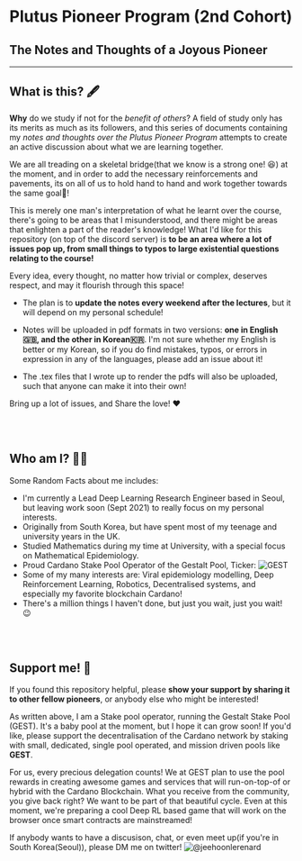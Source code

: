 # Plutus Pioneer Program (2nd Cohort)
## The Notes and Thoughts of a Joyous Pioneer

---

## What is this? 🖋

**Why** do we study if not for the *benefit of others*? A field of study only has its merits as much as its followers, and this series of documents containing my *notes and thoughts over the Plutus Pioneer Program* attempts to create an active discussion about what we are learning together. 

We are all treading on a skeletal bridge(that we know is a strong one! 😆) at the moment, and in order to add the necessary reinforcements and pavements, its on all of us to hold hand to hand and work together towards the same goal🌉!

This is merely one man's interpretation of what he learnt over the course, there's going to be areas that I misunderstood, and there might be areas that enlighten a part of the reader's knowledge! What I'd like for this repository (on top of the discord server) is **to be an area where a lot of issues pop up, from small things to typos to large existential questions relating to the course!** 

Every idea, every thought, no matter how trivial or complex, deserves respect, and may it flourish through this space!

- The plan is to **update the notes every weekend after the lectures**, but it will depend on my personal schedule!

- Notes will be uploaded in pdf formats in two versions: **one in English🇬🇧, and the other in Korean🇰🇷**. I'm not sure whether my English is better or my Korean, so if you do find mistakes, typos, or errors in expression in any of the languages, please add an issue about it!

- The .tex files that I wrote up to render the pdfs will also be uploaded, such that anyone can make it into their own!

Bring up a lot of issues, and Share the love! ❤

<br/><br/>

## Who am I? 👨‍💻

Some Random Facts about me includes:

- I'm currently a Lead Deep Learning Research Engineer based in Seoul, but leaving work soon (Sept 2021) to really focus on my personal interests.
- Originally from South Korea, but have spent most of my teenage and university years in the UK.
- Studied Mathematics during my time at University, with a special focus on Mathematical Epidemiology.
- Proud Cardano Stake Pool Operator of the Gestalt Pool, Ticker: ![**GEST**](https://twitter.com/gestaltpool)
- Some of my many interests are: Viral epidemiology modelling, Deep Reinforcement Learning, Robotics, Decentralised systems, and especially my favorite blockchain Cardano!
- There's a million things I haven't done, but just you wait, just you wait! 😉

<br/><br/>

## Support me! 🤟

If you found this repository helpful, please **show your support by sharing it to other fellow pioneers**, or anybody else who might be interested!

As written above, I am a Stake pool operator, running the Gestalt Stake Pool (GEST). It's a baby pool at the moment, but I hope it can grow soon! If you'd like, please support the decentralisation of the Cardano network by staking with small, dedicated, single pool operated, and mission driven pools like **GEST**.

For us, every precious delegation counts! We at GEST plan to use the pool rewards in creating awesome games and services that will run-on-top-of or hybrid with the Cardano Blockchain. What you receive from the community, you give back right? We want to be part of that beautiful cycle. Even at this moment, we're preparing a cool Deep RL based game that will work on the browser once smart contracts are mainstreamed!

If anybody wants to have a discusison, chat, or even meet up(if you're in South Korea(Seoul)), please DM me on twitter! 
![@jeehoonlerenard](https://twitter.com/jeehoonlerenard)


